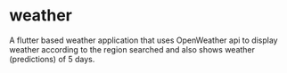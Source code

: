 # weather

A flutter based weather application that uses OpenWeather api to display weather according to the region searched and also shows weather (predictions) of 5 days.
